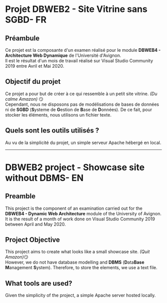 # Projet DBWEB2 - Site Vitrine sans SGBD- FR

## Préambule
Ce projet est la composante d'un examen réalisé pour le module **DBWEB4 - Architecture Web Dynamique** de l'Université d'Avignon.  
Il est le résultat d'un mois de travail réalisé sur Visual Studio Community 2019 entre Avril et Mai 2020.

## Objectif du projet
Ce projet a pour but de créer à ce qui ressemble à un petit site vitrine. *(Du calme Amazon)* :smirk:  
Cependant, nous ne disposons pas de modélisations de bases de données ni de **SGBD** (**S**ysteme de **G**estion de **B**ase de **D**onnées). De ce fait, pour stocker les éléments, nous utilisons un fichier texte.

## Quels sont les outils utilisés ?
Au vu de la simplicité du projet, un simple serveur Apache hébergé en local.

----------------------------------------------------------------------
# DBWEB2 project - Showcase site without DBMS- EN

## Preamble
This project is the component of an examination carried out for the **DBWEB4 - Dynamic Web Architecture** module of the University of Avignon.  
It is the result of a month of work done on Visual Studio Community 2019 between April and May 2020.

## Project Objective
This project aims to create what looks like a small showcase site. *(Quit Amazon)*:smirk:  
However, we do not have database modelling and **DBMS** (**D**ata**Base** **M**anagement **S**ystem). Therefore, to store the elements, we use a text file.

## What tools are used?
Given the simplicity of the project, a simple Apache server hosted locally.
